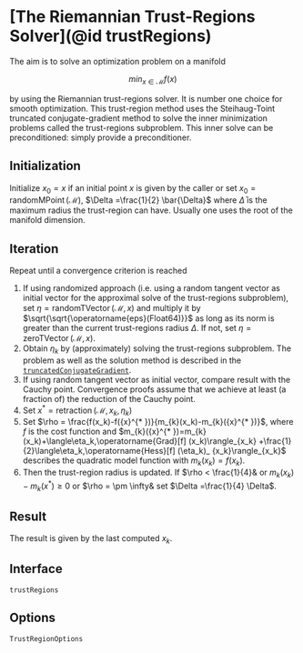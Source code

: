 # [The Riemannian Trust-Regions Solver](@id trustRegions)

The aim is to solve an optimization problem on a manifold

```math
min_{x \in \mathcal{M}} f(x)
```

by using the Riemannian trust-regions solver. It is number one choice for smooth
optimization. This trust-region method uses the Steihaug-Toint truncated
conjugate-gradient method to solve the inner minimization problems called the
trust-regions subproblem. This inner solve can be preconditioned: simply provide
a preconditioner.

## Initialization

Initialize $x_0 = x$ if an initial point $x$ is given by the caller or set
$x_0 = \operatorname{randomMPoint}(\mathcal{M})$, $\Delta =\frac{1}{2} \bar{\Delta}$
where $\bar{\Delta}$ is the maximum radius the trust-region can have. Usually
one uses the root of the manifold dimension.

## Iteration

Repeat until a convergence criterion is reached

1. If using randomized approach (i.e. using a random tangent vector as initial
    vector for the approximal solve of the trust-regions subproblem), set
    $\eta = \operatorname{randomTVector}(\mathcal{M}, x)$ and multiply it by
    $\sqrt{\sqrt{\operatorname{eps}(Float64)}}$ as long as its norm is greater than
    the current trust-regions radius $\Delta$. If not, set $\eta = \operatorname{zeroTVector}(\mathcal{M}, x)$.
2. Obtain $\eta_k$ by (approximately) solving the trust-regions subproblem.
    The problem as well as the solution method is described in the
    [`truncatedConjugateGradient`](@ref).
3. If using random tangent vector as initial vector, compare result with the
    Cauchy point. Convergence proofs assume that we achieve at least (a fraction
    of) the reduction of the Cauchy point.
4. Set ${x}^{* } = \operatorname{retraction}(\mathcal{M}, x_k, \eta_k)$
5. Set $\rho = \frac{f(x_k)-f({x}^{* })}{m_{k}(x_k)-m_{k}({x}^{* })}$, where $f$
    is the cost function and
    $m_{k}({x}^{* })=m_{k}(x_k)+\langle\eta_k,\operatorname{Grad}[f] (x_k)\rangle_{x_k}
    +\frac{1}{2}\langle\eta_k,\operatorname{Hess}[f] (\eta_k)_ {x_k}\rangle_{x_k}$
    describes the quadratic model function with $m_{k}(x_k) = f(x_k)$.
6. Then the trust-region radius is updated. If $\rho < \frac{1}{4}& or
    $m_{k}(x_k)-m_{k}({x}^{* }) \geq 0$ or $\rho = \pm \infty& set
    $\Delta =\frac{1}{4} \Delta$.

## Result

The result is given by the last computed $x_k$.

## Interface

```@docs
trustRegions
```

## Options

```@docs
TrustRegionOptions
```
